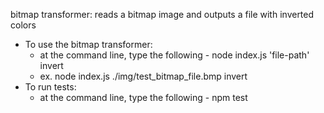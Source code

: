 bitmap transformer: reads a bitmap image and outputs a file with inverted colors

* To use the bitmap transformer:
    * at the command line, type the following - node index.js 'file-path' invert
    * ex. node index.js ./img/test_bitmap_file.bmp invert
* To run tests:
    * at the command line, type the following - npm test
